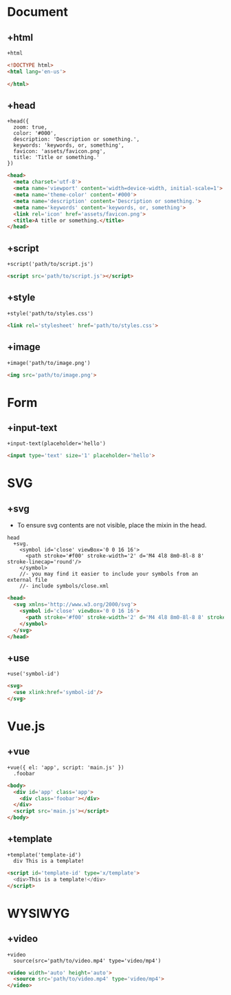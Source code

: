 # Document

## +html
```jade
+html
```

```html
<!DOCTYPE html>
<html lang='en-us'>

</html>
```

## +head
```jade
+head({
  zoom: true,
  color: '#000',
  description: 'Description or something.',
  keywords: 'keywords, or, something',
  favicon: 'assets/favicon.png',
  title: 'Title or something.'
})
```

```html
<head>
  <meta charset='utf-8'>
  <meta name='viewport' content='width=device-width, initial-scale=1'>
  <meta name='theme-color' content='#000'>
  <meta name='description' content='Description or something.'>
  <meta name='keywords' content='keywords, or, something'>
  <link rel='icon' href='assets/favicon.png'>
  <title>A title or something.</title>
</head>
```

## +script

```jade
+script('path/to/script.js')
```

```html
<script src='path/to/script.js'></script>
```

## +style

```jade
+style('path/to/styles.css')
```

```html
<link rel='stylesheet' href='path/to/styles.css'>
```

## +image

```jade
+image('path/to/image.png')
```

```html
<img src='path/to/image.png'>
```

# Form
## +input-text

```jade
+input-text(placeholder='hello')
```

```html
<input type='text' size='1' placeholder='hello'>
```

# SVG

## +svg
+ To ensure svg contents are not visible, place the mixin in the head.

```jade
head
  +svg.
    <symbol id='close' viewBox='0 0 16 16'>
      <path stroke='#f00' stroke-width='2' d='M4 4l8 8m0-8l-8 8' stroke-linecap='round'/>
    </symbol>
    //- you may find it easier to include your symbols from an external file
    //- include symbols/close.xml
```

```html
<head>
  <svg xmlns='http://www.w3.org/2000/svg'>
    <symbol id='close' viewBox='0 0 16 16'>
      <path stroke='#f00' stroke-width='2' d='M4 4l8 8m0-8l-8 8' stroke-linecap='round'/>
    </symbol>
  </svg>
</head>
```

## +use

```jade
+use('symbol-id')
```

```html
<svg>
  <use xlink:href='symbol-id'/>
</svg>
```

# Vue.js

## +vue

```jade
+vue({ el: 'app', script: 'main.js' })
  .foobar
```

```html
<body>
  <div id='app' class='app'>
    <div class='foobar'></div>
  </div>
  <script src='main.js'></script>
</body>
```

## +template

```jade
+template('template-id')
  div This is a template!
```

```html
<script id='template-id' type='x/template'>
  <div>This is a template!</div>
</script>
```

# WYSIWYG

## +video

```jade
+video
  source(src='path/to/video.mp4' type='video/mp4')
```

```html
<video width='auto' height='auto'>
  <source src='path/to/video.mp4' type='video/mp4'>
</video>
```
